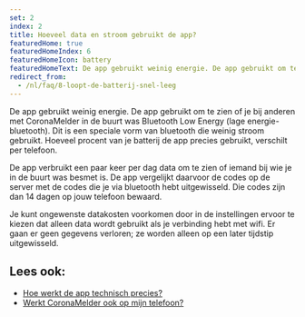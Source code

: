 ```yaml
---
set: 2
index: 2
title: Hoeveel data en stroom gebruikt de app?
featuredHome: true
featuredHomeIndex: 6
featuredHomeIcon: battery
featuredHomeText: De app gebruikt weinig energie. De app gebruikt om te zien of...
redirect_from: 
  - /nl/faq/8-loopt-de-batterij-snel-leeg
---
```

De app gebruikt weinig energie. De app gebruikt om te zien of je bij anderen met CoronaMelder in de buurt was Bluetooth Low Energy (lage energie-bluetooth). Dit is een speciale vorm van bluetooth die weinig stroom gebruikt. Hoeveel procent van je batterij de app precies gebruikt, verschilt per telefoon.

De app verbruikt een paar keer per dag data om te zien of iemand bij wie je in de buurt was besmet is. De app vergelijkt daarvoor de codes op de server met de codes die je via bluetooth hebt uitgewisseld. Die codes zijn dan 14 dagen op jouw telefoon bewaard.

Je kunt ongewenste datakosten voorkomen door in de instellingen ervoor te kiezen dat alleen data wordt gebruikt als je verbinding hebt met wifi. Er gaan er geen gegevens verloren; ze worden alleen op een later tijdstip uitgewisseld.

## Lees ook:

- [Hoe werkt de app technisch precies?](/nl/faq/2-6-hoe-werkt-de-app-technisch-precies) 
- [Werkt CoronaMelder ook op mijn telefoon?](/nl/faq/1-6-werkt-coronamelder-op-mijn-tel)
